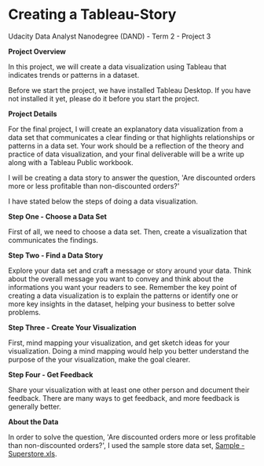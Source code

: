 # Creating a Tableau-Story

Udacity Data Analyst Nanodegree (DAND) - Term 2 - Project 3


**Project Overview**


In this project, we will create a data visualization using Tableau that indicates trends or patterns in a dataset.

Before we start the project, we have installed Tableau Desktop. If you have not installed it yet, please do it before you start the project.


**Project Details**


For the final project, I will create an explanatory data visualization from a data set that communicates a clear finding or that highlights relationships or patterns in a data set. Your work should be a reflection of the theory and practice of data visualization, and your final deliverable will be a write up along with a Tableau Public workbook.

I will be creating a data story to answer the question, 'Are discounted orders more or less profitable than non-discounted orders?'

I have stated below the steps of doing a data visualization.

**Step One - Choose a Data Set**

First of all, we need to choose a data set. Then, create a visualization that communicates the findings.

**Step Two - Find a Data Story**

Explore your data set and craft a message or story around your data. Think about the overall message you want to convey and think about the informations you want your readers to see. Remember the key point of creating a data visualization is to explain the patterns or identify one or more key insights in the dataset, helping your business to better solve problems. 

**Step Three - Create Your Visualization**

First, mind mapping your visualization, and get sketch ideas for your visualization. Doing a mind mapping would help you better understand the purpose of the your visualization, make the goal clearer.

**Step Four - Get Feedback**

Share your visualization with at least one other person and document their feedback. There are many ways to get feedback, and more feedback is generally better.


**About the Data**


In order to solve the question, 'Are discounted orders more or less profitable than non-discounted orders?', I used the sample store data set, [Sample - Superstore.xls](https://github.com/kongyangma/Udacity-DAND-T2-P4-Tableau-Story/blob/master/Sample%20-%20Superstore.xls).

